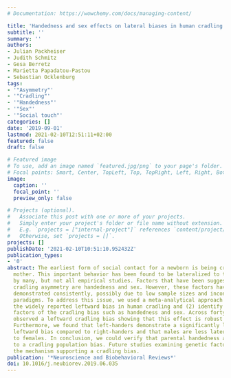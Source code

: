 ```yaml
---
# Documentation: https://wowchemy.com/docs/managing-content/

title: 'Handedness and sex effects on lateral biases in human cradling: Three meta-analyses'
subtitle: ''
summary: ''
authors:
- Julian Packheiser
- Judith Schmitz
- Gesa Berretz
- Marietta Papadatou-Pastou
- Sebastian Ocklenburg
tags:
- '"Asymmetry"'
- '"Cradling"'
- '"Handedness"'
- '"Sex"'
- '"Social touch"'
categories: []
date: '2019-09-01'
lastmod: 2021-02-10T12:51:11+02:00
featured: false
draft: false

# Featured image
# To use, add an image named `featured.jpg/png` to your page's folder.
# Focal points: Smart, Center, TopLeft, Top, TopRight, Left, Right, BottomLeft, Bottom, BottomRight.
image:
  caption: ''
  focal_point: ''
  preview_only: false

# Projects (optional).
#   Associate this post with one or more of your projects.
#   Simply enter your project's folder or file name without extension.
#   E.g. `projects = ["internal-project"]` references `content/project/deep-learning/index.md`.
#   Otherwise, set `projects = []`.
projects: []
publishDate: '2021-02-10T10:51:10.952432Z'
publication_types:
- '0'
abstract: The earliest form of social contact for a newborn is being cradled by its
  mother. This important behavior has been found to be lateralized to the left side
  by many, but not all empirical studies. Factors that have been suggested to modulate
  cradling asymmetry are handedness and sex. However, these factors have not been
  demonstrated consistently, possibly due to low sample sizes and inconsistent experimental
  paradigms. To address this issue, we used a meta-analytical approach to (1) quantify
  the widely reported leftward bias in human cradling and (2) identify moderating
  factors of the cradling bias such as handedness and sex. Across forty studies, we
  observed a leftward cradling bias showing that this effect is robust and replicable.
  Furthermore, we found that left-handers demonstrate a significantly less pronounced
  leftward bias compared to right-handers and that males are less lateralized compared
  to females. In conclusion, we could verify that parental handedness and sex contribute
  to a cradling population bias. Future studies examining genetic factors could illuminate
  the mechanism supporting a cradling bias.
publication: '*Neuroscience and Biobehavioral Reviews*'
doi: 10.1016/j.neubiorev.2019.06.035
---
```

